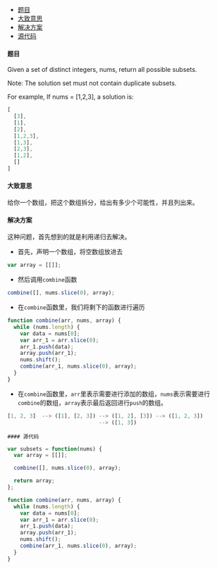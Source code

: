 -	[题目](#题目)
-	[大致意思](#大致意思)
-	[解决方案](#解决方案)
-	[源代码](#源代码)

#### 题目

Given a set of distinct integers, nums, return all possible subsets.

Note: The solution set must not contain duplicate subsets.

For example, If nums = [1,2,3], a solution is:

```js
[
  [3],
  [1],
  [2],
  [1,2,3],
  [1,3],
  [2,3],
  [1,2],
  []
]
```

#### 大致意思

给你一个数组，把这个数组拆分，给出有多少个可能性，并且列出来。

#### 解决方案

这种问题，首先想到的就是利用递归去解决。

-	首先，声明一个数组，将空数组放进去

```js
var array = [[]];
```

-	然后调用`combine`函数

```js
combine([], nums.slice(0), array);
```

-	在`combine`函数里，我们将剩下的函数进行遍历

```js
function combine(arr, nums, array) {
  while (nums.length) {
    var data = nums[0];
    var arr_1 = arr.slice(0);
    arr_1.push(data);
    array.push(arr_1);
    nums.shift();
    combine(arr_1, nums.slice(0), array);
  }
}
```

-	在`combine`函数里，`arr`里表示需要进行添加的数组，`nums`表示需要进行`combine`的数组，`array`表示最后返回进行`push`的数组。

```js
[1, 2, 3]  --> ([1], [2, 3]) --> ([1, 2], [3]) --> ([1, 2, 3])
                             --> ([1, 3])
```

```
#### 源代码
```

```js
var subsets = function(nums) {
  var array = [[]];

  combine([], nums.slice(0), array);

  return array;
};

function combine(arr, nums, array) {
  while (nums.length) {
    var data = nums[0];
    var arr_1 = arr.slice(0);
    arr_1.push(data);
    array.push(arr_1);
    nums.shift();
    combine(arr_1, nums.slice(0), array);
  }
}
```
